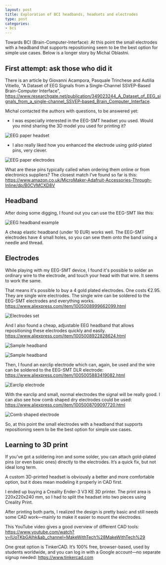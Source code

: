 ```yaml
---
layout: post
title: Exploration of BCI headbands, headsets and electrodes
type: post
categories:
- bci
---
```


Towards BCI (Brain-Computer-Interface): At this point the small electrodes with a headband that supports repositioning seem to be the best option for simple use cases. Below is a longer story by Michal Oblastni.


## First attempt: ask those who did it

There is an article by Giovanni Acampora, Pasquale Trinchese and Autilia Vitiello, "A Dataset of EEG Signals from a Single-Channel SSVEP-Based Brain-Computer Interface", <https://www.researchgate.net/publication/349023244_A_Dataset_of_EEG_signals_from_a_single-channel_SSVEP-based_Brain_Computer_Interface>.

Michal contacted the authors with questions, to be answered yet:

- I was especially interested in the EEG-SMT headset you used. Would you mind
sharing the 3D model you used for printing it?

![EEG paper headset](/assets/2025/eeg_paper_headset.png)

- I also really liked how you enhanced the electrode using gold-plated pins,
very clever.

![EEG paper electrodes](/assets/2025/eeg_paper_electrodes.png)

What are these pins typically called when ordering them online or from
electronics suppliers? The closest match I’ve found so far is this:
<https://www.amazon.co.uk/MicroMaker-Adafruit-Accessories-Through-Inline/dp/B0CVMCXD8V>


## Headband

After doing some digging, I found out you can use the EEG-SMT like this:

![EEG headband example](/assets/2025/headband_example.png)

A cheap elastic headband (under 10 EUR) works well. The EEG-SMT electrodes have 4 small holes, so you can sew them onto the band using a needle and thread.


## Electrodes

While playing with my EEG-SMT device, I found it's possible to solder an ordinary wire to the electrode, and touch your head with that wire. It seems to work the same.

That means it's possible to buy a 4 gold plated electrodes. One costs  €2.95.  They are single wire electrodes. The single wire can be soldered to the EEG-SMT electrodes and everything works. <https://www.aliexpress.com/item/1005008999662099.html>

![Electrodes set](/assets/2025/electrodes_set.png)

And I also found a cheap, adjustable EEG headband that allows repositioning these electrodes quickly and easily. <https://www.aliexpress.com/item/1005008922828624.html>

![Sample headband](/assets/2025/ali_headband1.png)

![Sample headband](/assets/2025/ali_headband2.png)

Then, I found an earclip electrode which can, again, be used and the wire can be soldered to the EEG-SMT DLR electrode: <https://www.aliexpress.com/item/1005005883419082.html>

![Earclip electrode](/assets/2025/earclip.png)

With the earclip and small, normal electrodes the signal will be really good. I can also see how comb shaped dry electrodes could be used: <https://www.aliexpress.com/item/1005008709097720.html>

![Comb shaped electrode](/assets/2025/comb_electrodes.png)

So, at this point the small electrodes with a headband that supports repositioning seem to be the best option for simple use cases.


## Learning to 3D print

If you’ve got a soldering iron and some solder, you can attach gold-plated pins (or even basic ones) directly to the electrodes. It’s a quick fix, but not ideal long term.

A custom 3D-printed headset is obviously a better and more comfortable option, but it does mean modeling it properly in CAD first.

I ended up buying a Creality Ender-3 V3 KE 3D printer. The print area is 220x220x240 mm, so I had to split the headset into two pieces using Creality Print.

After printing both parts, I realized the design is pretty basic and still needs some CAD work—mainly to make it easier to mount the electrodes.

This YouTube video gives a good overview of different CAD tools: <https://www.youtube.com/watch?v=IUoTKbGAlhk&ab_channel=MakeWithTech%28MakeWithTech%29>

One great option is TinkerCAD. It’s 100% free, browser-based, used by students worldwide, and you can log in with a Google account—no separate signup needed: <https://www.tinkercad.com>


